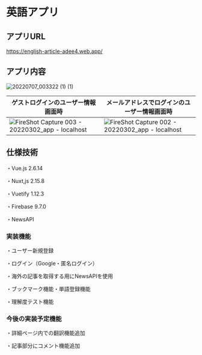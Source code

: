 # 英語アプリ

## アプリURL
https://english-article-adee4.web.app/

## アプリ内容
![20220707_003322 (1) (1)](https://user-images.githubusercontent.com/80244060/177610308-e24b9cf2-3b0b-4bba-a023-28a6cc332dcf.gif)


|ゲストログインのユーザー情報画面時|メールアドレスでログインのユーザー情報画面時|
|---|---|
|![FireShot Capture 003 - 20220302_app - localhost](https://user-images.githubusercontent.com/80244060/178282316-4b4ab7f2-e2ce-440c-88b5-bfc6825684eb.png)|![FireShot Capture 002 - 20220302_app - localhost](https://user-images.githubusercontent.com/80244060/178282266-bea77361-d5ea-47e2-a234-e57c859a7039.png)|

## 仕様技術

  ・Vue.js 2.6.14
  
  ・Nuxt,js 2.15.8
  
  ・Vuetify 1.12.3
  
  ・Firebase 9.7.0
  
  ・NewsAPI

### 実装機能
・ユーザー新規登録

・ログイン（Google・匿名ログイン）

・海外の記事を取得する用にNewsAPIを使用

・ブックマーク機能・単語登録機能

・理解度テスト機能

### 今後の実装予定機能

・詳細ページ内での翻訳機能追加

・記事部分にコメント機能追加


